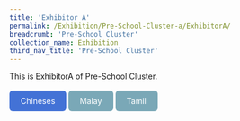 ```yaml
---
title: 'Exhibitor A'
permalink: /Exhibition/Pre-School-Cluster-a/ExhibitorA/
breadcrumb: 'Pre-School Cluster'
collection_name: Exhibition
third_nav_title: 'Pre-School Cluster'
---
```


<div>
This is ExhibitorA of Pre-School Cluster.<br/><br/>
<a href="/Exhibition/Pre-School-Cluster-b/ExhibitorB/"><div style="display:inline-block;padding: 10px 20px;text-align:center;text-decoration:none;color:#ffffff;background-color:#4372d6;border-radius:6px;outline:none;cursor:pointer;">Chineses</div></a>
 <a href="/Exhibition/Pre-School-Cluster-b/ExhibitorB/"><div style="display:inline-block;padding: 10px 20px;text-align:center;text-decoration:none;color:#ffffff;background-color:#7aa8b7;border-radius:6px;outline:none;cursor:pointer;">Malay</div></a>
 <a href="/Exhibition/Pre-School-Cluster-b/ExhibitorB/"><div style="display:inline-block;padding: 10px 20px;text-align:center;text-decoration:none;color:#ffffff;background-color:#7aa8b7;border-radius:6px;outline:none;cursor:pointer;">Tamil</div></a> 
</div>
